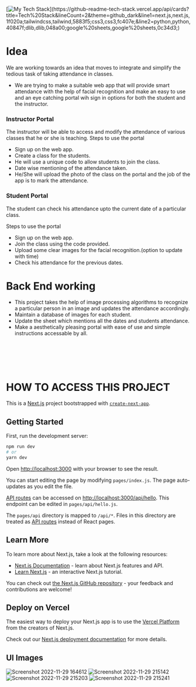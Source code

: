 
[![My Tech Stack](https://github-readme-tech-stack.vercel.app/api/cards?title=Tech%20Stack&lineCount=2&theme=github_dark&line1=next.js,next.js,1f020a;tailwindcss,tailwind,5883f5;css3,css3,fc407e;&line2=python,python,40847f;dlib,dlib,048a00;google%20sheets,google%20sheets,0c34d3;)](https://github-readme-tech-stack.vercel.app/api/cards?title=Tech%20Stack&lineCount=2&theme=github_dark&line1=next.js,next.js,1f020a;tailwindcss,tailwind,5883f5;css3,css3,fc407e;&line2=python,python,40847f;dlib,dlib,048a00;google%20sheets,google%20sheets,0c34d3;)

# Idea

We are working towards an idea that moves to integrate and simplify the tedious task of taking attendance in classes.
- We are trying to make a suitable web app that will provide smart attendance with the help of facial recognition and make an easy to use and an eye catching portal wih sign in options for both the student and the instructor. 

### Instructor Portal 

The instructor will be able to access and modify the attendance of various classes that he or she is teaching. 
Steps to use the portal 
- Sign up on the web app. 
- Create a class for the students. 
- He will use a unique code to allow students to join the class. 
- Date wise mentioning of the attendance taken.
- He/She will upload the photo of the class on the portal and the job of the app is to mark the attendance. 

### Student Portal 

The student can check his attendance upto the current date of a particular class. 

Steps to use the portal 
- Sign up on the web app. 
- Join the class using the code provided. 
- Upload some clear images for the facial recognition.(option to update with time)
- Check his attendance for the previous dates. 

# Back End working 

- This project takes the help of image processing algorithms to recognize a particular person in an image and updates the attendance accordingly.
- Maintain a database of images for each student. 
- Update the sheet which mentions all the dates and students attendance. 
- Make a aesthetically pleasing portal with ease of use and simple instructions accessable by all. 


<br />
<br />
<br />
<br />

# HOW TO ACCESS THIS PROJECT


This is a [Next.js](https://nextjs.org/) project bootstrapped with [`create-next-app`](https://github.com/vercel/next.js/tree/canary/packages/create-next-app).

## Getting Started

First, run the development server:

```bash
npm run dev
# or
yarn dev
```

Open [http://localhost:3000](http://localhost:3000) with your browser to see the result.

You can start editing the page by modifying `pages/index.js`. The page auto-updates as you edit the file.

[API routes](https://nextjs.org/docs/api-routes/introduction) can be accessed on [http://localhost:3000/api/hello](http://localhost:3000/api/hello). This endpoint can be edited in `pages/api/hello.js`.

The `pages/api` directory is mapped to `/api/*`. Files in this directory are treated as [API routes](https://nextjs.org/docs/api-routes/introduction) instead of React pages.

## Learn More

To learn more about Next.js, take a look at the following resources:

- [Next.js Documentation](https://nextjs.org/docs) - learn about Next.js features and API.
- [Learn Next.js](https://nextjs.org/learn) - an interactive Next.js tutorial.

You can check out [the Next.js GitHub repository](https://github.com/vercel/next.js/) - your feedback and contributions are welcome!

## Deploy on Vercel

The easiest way to deploy your Next.js app is to use the [Vercel Platform](https://vercel.com/new?utm_medium=default-template&filter=next.js&utm_source=create-next-app&utm_campaign=create-next-app-readme) from the creators of Next.js.

Check out our [Next.js deployment documentation](https://nextjs.org/docs/deployment) for more details.

## UI Images

![Screenshot 2022-11-29 164612](https://user-images.githubusercontent.com/79386635/204587656-99a64d32-efdb-47ac-97f8-24105279480a.jpg)
![Screenshot 2022-11-29 215142](https://user-images.githubusercontent.com/79386635/204587736-ee8772a4-827c-469b-9248-628a7fac6641.jpg)
![Screenshot 2022-11-29 215203](https://user-images.githubusercontent.com/79386635/204587783-abd76594-df46-4cdf-9a5d-232f66435de9.jpg)
![Screenshot 2022-11-29 215241](https://user-images.githubusercontent.com/79386635/204587833-72fe312c-003c-4d64-80ab-ddb849816b11.jpg)

